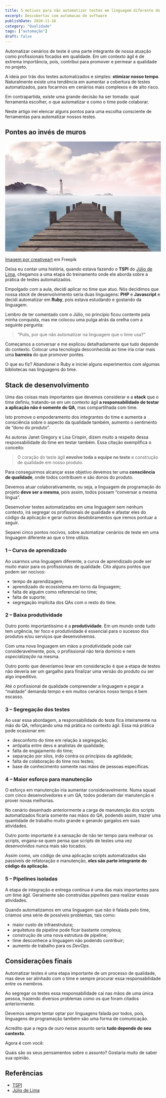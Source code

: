```yaml
---
title: 5 motivos para não automatizar testes em linguagem diferente do time
excerpt: Descobertas com automacao de software
publishDate: 2020-11-16
category: "Qualidade"
tags: ["automação"]
draft: false
---
```

Automatizar cenários de teste é uma parte integrante de nossa atuação como profissionais focados em qualidade. Em um contexto ágil é de extrema importância, pois, contribui para promover e permear a qualidade no projeto.

A ideia por trás dos testes automatizados e simples: **otimizar nosso tempo**. Naturalmente existe uma tendência em aumentar a cobertura de testes automatizados, para focarmos em cenários mais complexos e de alto risco.

Em contrapartida, existe uma grande decisão ha ser tomada: qual ferramenta escolher, o que automatizar e como o time pode colaborar.

Neste artigo irei elencar alguns pontos para uma escolha consciente de ferramentas para automatizar nossos testes.

## Pontes ao invés de muros

![](images/pontes.webp)

[Imagem por creativeart](https://www.freepik.com/free-photo/wood-standing-blank-arms-crossed-understanding_1077755.htm#query=pontes&position=18&from_view=search) em Freepik

Deixa eu contar uma história, quando estava fazendo o **TSPI** do [Júlio de Lima](https://about.me/juliodelimas), chegamos a uma etapa do treinamento onde ele aborda sobre a prática de testes automatizados.

Empolgado com a aula, decidi aplicar no time que atuo. Nós decidimos que nossa _stack_ de desenvolvimento seria duas linguagens: **PHP** e **Javascript** e decidi automatizar em **Ruby**, pois estava estudando e gostando da linguagem.

Lembro de ter comentado com o Júlio, no princípio ficou contente pela minha conquista, mas me colocou uma pulga atrás da orelha com a seguinte pergunta:

> “Pulis, por que não automatizar na linguagem que o time usa?”

Começamos a conversar e me explicou detalhadamente que tudo depende do contexto. Colocar uma tecnologia desconhecida ao time iria criar mais uma **barreira** do que promover pontes.

O que eu fiz? Abandonei o Ruby e iniciei alguns experimentos com algumas bibliotecas nas linguagens do time.

## Stack de desenvolvimento

Uma das coisas mais importantes que devemos considerar e a **stack** que o time definiu, tratando-se em um contexto ágil **a responsabilidade de testar a aplicação não é somente do QA**, mas compartilhada com time.

Isto promove o empoderamento dos integrantes do time e aumenta a consciência sobre o aspecto da qualidade também, aumento o sentimento de “dono do produto”.

As autoras Janet Gregory e Lisa Crispin, dizem muito a respeito dessa responsabilidade do time em testar também. Essa citação exemplifica o conceito:

> O coração do teste ágil **envolve toda a equipe no teste** e construção de qualidade em nosso produto.

Para conseguirmos alcançar esse objetivo devemos ter uma **consciência de qualidade**, onde todos contribuem e são donos do produto.

Devemos atuar colaborativamente, ou seja, a linguagem de programação do projeto **deve ser a mesma**, pois assim, todos possam “conversar a mesma língua”.

Desenvolver testes automatizados em uma linguagem sem nenhum contexto, irá segregar os profissionais de qualidade e afastar eles do código da aplicação e gerar outros desdobramentos que iremos pontuar a seguir.

Separei cinco pontos nocivos, sobre automatizar cenários de teste em uma linguagem diferente ao que o time utiliza.

### 1 – Curva de aprendizado

Ao usarmos uma linguagem diferente, a curva de aprendizado pode ser muito maior para os profissionais de qualidade. Cito alguns pontos que podem ser nocivos:

- tempo de aprendizagem;
- aprendizado do ecossistema em torno da linguagem;
- falta de alguém como referencial no time;
- falta de suporte;
- segregação implícita dos QAs com o resto do time.

### 2 – Baixa produtividade

Outro ponto importantíssimo é a **produtividade**. Em um mundo onde tudo tem urgência, ter foco e produtividade é essencial para o sucesso dos produtos e/ou serviços que desenvolvemos.

Com uma nova linguagem em mãos a produtividade pode cair consideravelmente, pois, o profissional não teria domínio e nem _especialização_ na mesma.

Outro ponto que deveríamos levar em consideração é que a etapa de testes não deveria ser um gargalho para finalizar uma versão do produto ou ser algo impeditivo.

Até o profissional de qualidade compreender a linguagem e pegar a “maldade” demanda tempo e em muitos cenários nosso tempo é bem escasso.

### 3 – Segregação dos testes

Ao usar essa abordagem, a responsabilidade do teste fica inteiramente na mão do QA, reforçando uma má prática no contexto ágil. Essa má prática pode ocasionar em:

- desconforto do time em relação à segregação;
- antipatia entre devs e analistas de qualidade;
- falta de engajamento do time;
- separação por silos, indo contra os princípios da agilidade;
- falta de colaboração do time nos testes;
- base de conhecimento somente nas mãos de pessoas específicas.

### 4 – Maior esforço para manutenção

O esforço em manutenção iria aumentar consideravelmente. Numa squad com cinco desenvolvedores e um QA, todos poderiam dar manutenção e prover novas melhorias.

No cenário desenhado anteriormente a carga de manutenção dos scripts automatizados ficaria somente nas mãos do QA, podendo assim, trazer uma quantidade de trabalho muito grande e gerando gargalos em suas atividades.

Outro ponto importante é a sensação de não ter tempo para melhorar os scripts, engana-se quem pensa que scripts de testes uma vez desenvolvidos nunca mais são tocados.

Assim como, um código de uma aplicação scripts automatizados são passíveis de refatoração e manutenção, **eles são parte integrante do código da aplicação**.

### 5 – Pipelines isoladas

A etapa de integração e entrega contínua é uma das mais importantes para um time ágil. Geralmente são construídas _pipelines_ para realizar essas atividades.

Quando automatizamos em uma linguagem que não é falada pelo time, criamos uma série de possíveis problemas, tais como:

- maior custo de infraestrutura;
- arquitetura da pipeline pode ficar bastante complexa;
- construção de uma nova estrutura de pipeline;
- time desconhece a linguagem não podendo contribuir;
- aumento de trabalho para os _DevOps_.

## Considerações finais

Automatizar testes é uma etapa importante de um processo de qualidade, mas deve ser alinhado com o time e sempre procurar essa responsabilidade entre os membros.

Ao segregar os testes essa responsabilidade cai nas mãos de uma única pessoa, trazendo diversos problemas como os que foram citados anteriormente.

Devemos sempre tentar optar por linguagens falada por todos, pois, linguagens de programação também são uma forma de comunicação.

Acredito que a regra de ouro nesse assunto seria **tudo depende do seu contexto**.

Agora é com você:

Quais são os seus pensamentos sobre o assunto? Gostaria muito de saber sua opinião.

## Referências

- [TSPI](https://hotmart.com/product/treinamento-de-testes-de-software-para-iniciantes)
- [Júlio de Lima](https://about.me/juliodelimas)
